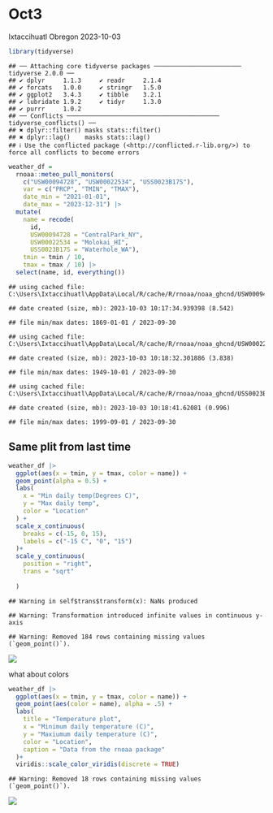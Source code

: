 Oct3
================
Ixtaccihuatl Obregon
2023-10-03

``` r
library(tidyverse)
```

    ## ── Attaching core tidyverse packages ──────────────────────── tidyverse 2.0.0 ──
    ## ✔ dplyr     1.1.3     ✔ readr     2.1.4
    ## ✔ forcats   1.0.0     ✔ stringr   1.5.0
    ## ✔ ggplot2   3.4.3     ✔ tibble    3.2.1
    ## ✔ lubridate 1.9.2     ✔ tidyr     1.3.0
    ## ✔ purrr     1.0.2     
    ## ── Conflicts ────────────────────────────────────────── tidyverse_conflicts() ──
    ## ✖ dplyr::filter() masks stats::filter()
    ## ✖ dplyr::lag()    masks stats::lag()
    ## ℹ Use the conflicted package (<http://conflicted.r-lib.org/>) to force all conflicts to become errors

``` r
weather_df = 
  rnoaa::meteo_pull_monitors(
    c("USW00094728", "USW00022534", "USS0023B17S"),
    var = c("PRCP", "TMIN", "TMAX"), 
    date_min = "2021-01-01",
    date_max = "2023-12-31") |>
  mutate(
    name = recode(
      id, 
      USW00094728 = "CentralPark_NY", 
      USW00022534 = "Molokai_HI",
      USS0023B17S = "Waterhole_WA"),
    tmin = tmin / 10,
    tmax = tmax / 10) |>
  select(name, id, everything())
```

    ## using cached file: C:\Users\Ixtaccihuatl\AppData\Local/R/cache/R/rnoaa/noaa_ghcnd/USW00094728.dly

    ## date created (size, mb): 2023-10-03 10:17:34.939398 (8.542)

    ## file min/max dates: 1869-01-01 / 2023-09-30

    ## using cached file: C:\Users\Ixtaccihuatl\AppData\Local/R/cache/R/rnoaa/noaa_ghcnd/USW00022534.dly

    ## date created (size, mb): 2023-10-03 10:18:32.301886 (3.838)

    ## file min/max dates: 1949-10-01 / 2023-09-30

    ## using cached file: C:\Users\Ixtaccihuatl\AppData\Local/R/cache/R/rnoaa/noaa_ghcnd/USS0023B17S.dly

    ## date created (size, mb): 2023-10-03 10:18:41.62081 (0.996)

    ## file min/max dates: 1999-09-01 / 2023-09-30

## Same plit from last time

``` r
weather_df |> 
  ggplot(aes(x = tmin, y = tmax, color = name)) +
  geom_point(alpha = 0.5) +
  labs(
    x = "Min daily temp(Degrees C)", 
    y = "Max daily temp", 
    color = "Location"
  ) + 
  scale_x_continuous(
    breaks = c(-15, 0, 15), 
    labels = c("-15 C", "0", "15")
  )+ 
  scale_y_continuous(
    position = "right", 
    trans = "sqrt"
  
  )
```

    ## Warning in self$trans$transform(x): NaNs produced

    ## Warning: Transformation introduced infinite values in continuous y-axis

    ## Warning: Removed 184 rows containing missing values (`geom_point()`).

![](Oct3_files/figure-gfm/unnamed-chunk-3-1.png)<!-- -->

what about colors

``` r
weather_df |> 
  ggplot(aes(x = tmin, y = tmax, color = name)) + 
  geom_point(aes(color = name), alpha = .5) + 
  labs(
    title = "Temperature plot",
    x = "Minimum daily temperature (C)",
    y = "Maxiumum daily temperature (C)",
    color = "Location",
    caption = "Data from the rnoaa package"
  )+
  viridis::scale_color_viridis(discrete = TRUE)
```

    ## Warning: Removed 18 rows containing missing values (`geom_point()`).

![](Oct3_files/figure-gfm/unnamed-chunk-4-1.png)<!-- -->
